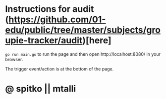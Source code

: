 # Instructions for audit (https://github.com/01-edu/public/tree/master/subjects/groupie-tracker/audit)[here]

```go run main.go``` to run the page and then open http://localhost:8080/ in your browser.

The trigger event/action is at the bottom of the page.

# @ spitko || mtalli